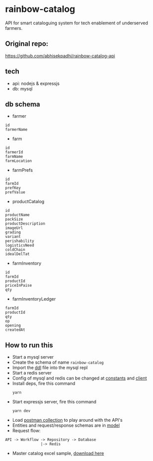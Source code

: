 # rainbow-catalog
API for smart cataloguing system for tech enablement of underserved farmers.

## Original repo: 
https://github.com/abhisekpadhi/rainbow-catalog-api

## tech
- api: nodejs & expressjs
- db: mysql

## db schema
- farmer
```shell
id
farmerName
```

- farm
```shell
id
farmerId
farmName
farmLocation
```

- farmPrefs
```shell
id
farmId
prefKey
prefValue
```

- productCatalog
```shell
id
productName
packSize
productDescription
imageUrl
grading
variant
perishability
logisticsNeed
coldChain
idealDelTat
```

- farmInventory
```shell
id
farmId
productId
priceInPaise
qty
```

- farmInventoryLedger
```shell
farmId
productId
qty
op
opening
createdAt
```

## How to run this
- Start a mysql server
- Create the schema of name `rainbow-catalog` 
- Import the [ddl](ddl.sql) file into the mysql repl
- Start a redis server
- Config of mysql and redis can be changed at [constants](src/CONSTANTS.ts) and [client](src/common/clients.ts)
- Install deps, fire this command
    ```shell
    yarn
    ```
- Start expressjs server, fire this command
    ```shell
    yarn dev
    ```
- Load [postman collection](Rainbow%20catalog%20-%20ONDC.postman_collection.json) to play around with the API's
- Entities and request/response schemas are in [model](src/models)
- Request flow: 
```shell
API -> Workflow -> Repository -> Database
                |-> Redis
``` 
- Master catalog excel sample, [download here](https://docs.google.com/spreadsheets/d/1rvJTNoKNvhWx_5yCntfI-rIxY7GELwy9CIEVRUsJrys/edit#gid=0) 
